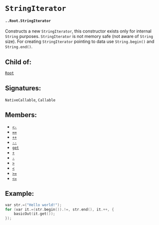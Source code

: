 # `StringIterator`

#### `..Root.StringIterator`

Constructs a new `StringIterator`, this constructor exists only for internal `String` purposes. `StringIterator` is not memory safe (not aware of `String` size). For creating `StringIterator` pointing to data use `String.begin()` and `String.end()`.

## Child of:

[`Root`](docs..Root.md)

## Signatures:

`NativeCallable`, `Callable`

## Members:

- [`<-`](docs..Root.StringIterator.<-.md)
- [`==`](docs..Root.StringIterator.==.md)
- [`++`](docs..Root.StringIterator.++.md)
- [`--`](docs..Root.StringIterator.--.md)
- [`get`](docs..Root.StringIterator.get.md)
- [`+`](docs..Root.StringIterator.+.md)
- [`-`](docs..Root.StringIterator.-.md)
- [`>`](docs..Root.StringIterator.>.md)
- [`<`](docs..Root.StringIterator.<.md)
- [`>=`](docs..Root.StringIterator.>=.md)
- [`<=`](docs..Root.StringIterator.<=.md)

## Example:

```c
var str.=("Hello world!");
for (var it.=(str.begin()).!=, str.end(), it.++, {
    basicOut(it.get());
});
```